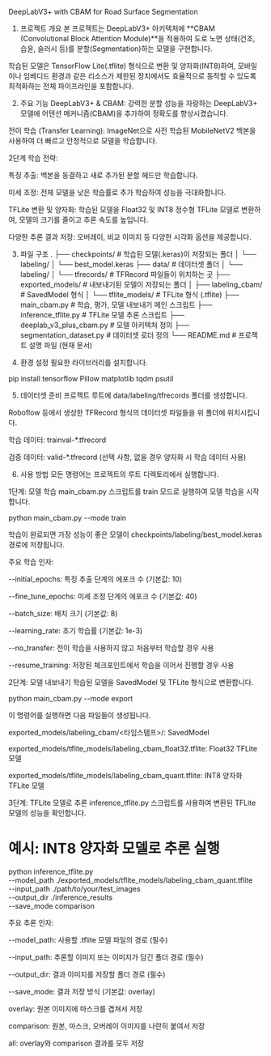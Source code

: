 DeepLabV3+ with CBAM for Road Surface Segmentation
1. 프로젝트 개요
본 프로젝트는 DeepLabV3+ 아키텍처에 **CBAM (Convolutional Block Attention Module)**을 적용하여 도로 노면 상태(건조, 습윤, 슬러시 등)를 분할(Segmentation)하는 모델을 구현합니다.

학습된 모델은 TensorFlow Lite(.tflite) 형식으로 변환 및 양자화(INT8)하여, 모바일이나 임베디드 환경과 같은 리소스가 제한된 장치에서도 효율적으로 동작할 수 있도록 최적화하는 전체 파이프라인을 포함합니다.

2. 주요 기능
DeepLabV3+ & CBAM: 강력한 분할 성능을 자랑하는 DeepLabV3+ 모델에 어텐션 메커니즘(CBAM)을 추가하여 정확도를 향상시켰습니다.

전이 학습 (Transfer Learning): ImageNet으로 사전 학습된 MobileNetV2 백본을 사용하여 더 빠르고 안정적으로 모델을 학습합니다.

2단계 학습 전략:

특징 추출: 백본을 동결하고 새로 추가된 분할 헤드만 학습합니다.

미세 조정: 전체 모델을 낮은 학습률로 추가 학습하여 성능을 극대화합니다.

TFLite 변환 및 양자화: 학습된 모델을 Float32 및 INT8 정수형 TFLite 모델로 변환하여, 모델의 크기를 줄이고 추론 속도를 높입니다.

다양한 추론 결과 저장: 오버레이, 비교 이미지 등 다양한 시각화 옵션을 제공합니다.

3. 파일 구조
.
├── checkpoints/                # 학습된 모델(.keras)이 저장되는 폴더
│   └── labeling/
│       └── best_model.keras
├── data/                       # 데이터셋 폴더
│   └── labeling/
│       └── tfrecords/          # TFRecord 파일들이 위치하는 곳
├── exported_models/            # 내보내기된 모델이 저장되는 폴더
│   ├── labeling_cbam/          # SavedModel 형식
│   └── tflite_models/          # TFLite 형식 (.tflite)
├── main_cbam.py                # 학습, 평가, 모델 내보내기 메인 스크립트
├── inference_tflite.py         # TFLite 모델 추론 스크립트
├── deeplab_v3_plus_cbam.py     # 모델 아키텍처 정의
├── segmentation_dataset.py     # 데이터셋 로더 정의
└── README.md                   # 프로젝트 설명 파일 (현재 문서)

4. 환경 설정
필요한 라이브러리를 설치합니다.

pip install tensorflow Pillow matplotlib tqdm psutil

5. 데이터셋 준비
프로젝트 루트에 data/labeling/tfrecords 폴더를 생성합니다.

Roboflow 등에서 생성한 TFRecord 형식의 데이터셋 파일들을 위 폴더에 위치시킵니다.

학습 데이터: trainval-*.tfrecord

검증 데이터: valid-*.tfrecord (선택 사항, 없을 경우 양자화 시 학습 데이터 사용)

6. 사용 방법
모든 명령어는 프로젝트의 루트 디렉토리에서 실행합니다.

1단계: 모델 학습
main_cbam.py 스크립트를 train 모드로 실행하여 모델 학습을 시작합니다.

python main_cbam.py --mode train

학습이 완료되면 가장 성능이 좋은 모델이 checkpoints/labeling/best_model.keras 경로에 저장됩니다.

주요 학습 인자:

--initial_epochs: 특징 추출 단계의 에포크 수 (기본값: 10)

--fine_tune_epochs: 미세 조정 단계의 에포크 수 (기본값: 40)

--batch_size: 배치 크기 (기본값: 8)

--learning_rate: 초기 학습률 (기본값: 1e-3)

--no_transfer: 전이 학습을 사용하지 않고 처음부터 학습할 경우 사용

--resume_training: 저장된 체크포인트에서 학습을 이어서 진행할 경우 사용

2단계: 모델 내보내기
학습된 모델을 SavedModel 및 TFLite 형식으로 변환합니다.

python main_cbam.py --mode export

이 명령어를 실행하면 다음 파일들이 생성됩니다.

exported_models/labeling_cbam/<타임스탬프>/: SavedModel

exported_models/tflite_models/labeling_cbam_float32.tflite: Float32 TFLite 모델

exported_models/tflite_models/labeling_cbam_quant.tflite: INT8 양자화 TFLite 모델

3단계: TFLite 모델로 추론
inference_tflite.py 스크립트를 사용하여 변환된 TFLite 모델의 성능을 확인합니다.

# 예시: INT8 양자화 모델로 추론 실행
python inference_tflite.py \
  --model_path ./exported_models/tflite_models/labeling_cbam_quant.tflite \
  --input_path ./path/to/your/test_images \
  --output_dir ./inference_results \
  --save_mode comparison

주요 추론 인자:

--model_path: 사용할 .tflite 모델 파일의 경로 (필수)

--input_path: 추론할 이미지 또는 이미지가 담긴 폴더 경로 (필수)

--output_dir: 결과 이미지를 저장할 폴더 경로 (필수)

--save_mode: 결과 저장 방식 (기본값: overlay)

overlay: 원본 이미지에 마스크를 겹쳐서 저장

comparison: 원본, 마스크, 오버레이 이미지를 나란히 붙여서 저장

all: overlay와 comparison 결과를 모두 저장
